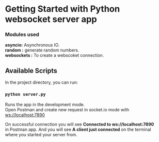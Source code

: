 # Getting Started with Python websocket server app

### Modules used

**asyncio:** Asynchronous IO.\
**random :** generate random numbers.\
**websockets :** To create a webscoket connection.

## Available Scripts

In the project directory, you can run:

### `python server.py`

Runs the app in the development mode.\
Open Postman and create new request in socket.io mode with [ws://localhost:7890](ws://localhost:7890)

On successful connection you will see **Connected to ws://localhost:7890** in Postman app.
And you will see **A client just connected** on the terminal where you started your server from.

